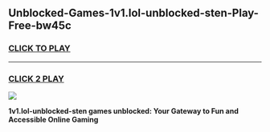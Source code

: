 
## Unblocked-Games-1v1.lol-unblocked-sten-Play-Free-bw45c
<h3>
<a href="https://premium76.site?title=1v1.lol-unblocked-sten&ref=19M">CLICK TO PLAY</a></h3>
<hr>

<h3>
<a href="https://premium76.site?title=1v1.lol-unblocked-sten&ref=19M">CLICK 2 PLAY</a>
  
</h3>

<a href="https://premium76.site?title=1v1.lol-unblocked-sten&ref=19M"><img src="https://clearcache.store/games.png"></a>


**1v1.lol-unblocked-sten games unblocked: Your Gateway to Fun and Accessible Online Gaming**
